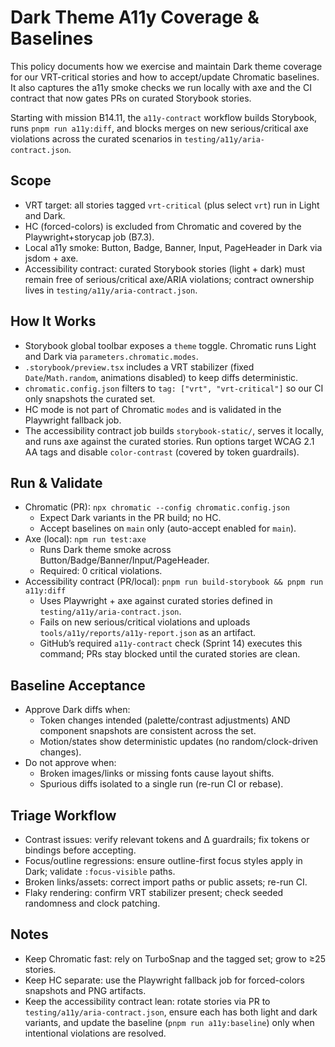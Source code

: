 # Dark Theme A11y Coverage & Baselines

This policy documents how we exercise and maintain Dark theme coverage for our VRT-critical stories and how to accept/update Chromatic baselines. It also captures the a11y smoke checks we run locally with axe and the CI contract that now gates PRs on curated Storybook stories.

Starting with mission B14.11, the `a11y-contract` workflow builds Storybook, runs `pnpm run a11y:diff`, and blocks merges on new serious/critical axe violations across the curated scenarios in `testing/a11y/aria-contract.json`.

## Scope
- VRT target: all stories tagged `vrt-critical` (plus select `vrt`) run in Light and Dark.
- HC (forced-colors) is excluded from Chromatic and covered by the Playwright+storycap job (B7.3).
- Local a11y smoke: Button, Badge, Banner, Input, PageHeader in Dark via jsdom + axe.
- Accessibility contract: curated Storybook stories (light + dark) must remain free of serious/critical axe/ARIA violations; contract ownership lives in `testing/a11y/aria-contract.json`.

## How It Works
- Storybook global toolbar exposes a `theme` toggle. Chromatic runs Light and Dark via `parameters.chromatic.modes`.
- `.storybook/preview.tsx` includes a VRT stabilizer (fixed `Date`/`Math.random`, animations disabled) to keep diffs deterministic.
- `chromatic.config.json` filters to `tag: ["vrt", "vrt-critical"]` so our CI only snapshots the curated set.
- HC mode is not part of Chromatic `modes` and is validated in the Playwright fallback job.
- The accessibility contract job builds `storybook-static/`, serves it locally, and runs axe against the curated stories. Run options target WCAG 2.1 AA tags and disable `color-contrast` (covered by token guardrails).

## Run & Validate
- Chromatic (PR): `npx chromatic --config chromatic.config.json`
  - Expect Dark variants in the PR build; no HC.
  - Accept baselines on `main` only (auto-accept enabled for `main`).
- Axe (local): `npm run test:axe`
  - Runs Dark theme smoke across Button/Badge/Banner/Input/PageHeader.
  - Required: 0 critical violations.
- Accessibility contract (PR/local): `pnpm run build-storybook && pnpm run a11y:diff`
  - Uses Playwright + axe against curated stories defined in `testing/a11y/aria-contract.json`.
  - Fails on new serious/critical violations and uploads `tools/a11y/reports/a11y-report.json` as an artifact.
  - GitHub’s required `a11y-contract` check (Sprint 14) executes this command; PRs stay blocked until the curated stories are clean.

## Baseline Acceptance
- Approve Dark diffs when:
  - Token changes intended (palette/contrast adjustments) AND component snapshots are consistent across the set.
  - Motion/states show deterministic updates (no random/clock-driven changes).
- Do not approve when:
  - Broken images/links or missing fonts cause layout shifts.
  - Spurious diffs isolated to a single run (re-run CI or rebase).

## Triage Workflow
- Contrast issues: verify relevant tokens and Δ guardrails; fix tokens or bindings before accepting.
- Focus/outline regressions: ensure outline-first focus styles apply in Dark; validate `:focus-visible` paths.
- Broken links/assets: correct import paths or public assets; re-run CI.
- Flaky rendering: confirm VRT stabilizer present; check seeded randomness and clock patching.

## Notes
- Keep Chromatic fast: rely on TurboSnap and the tagged set; grow to ≥25 stories.
- Keep HC separate: use the Playwright fallback job for forced-colors snapshots and PNG artifacts.
- Keep the accessibility contract lean: rotate stories via PR to `testing/a11y/aria-contract.json`, ensure each has both light and dark variants, and update the baseline (`pnpm run a11y:baseline`) only when intentional violations are resolved.
